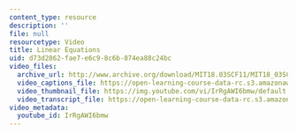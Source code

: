 ```yaml
---
content_type: resource
description: ''
file: null
resourcetype: Video
title: Linear Equations
uid: d73d2862-fae7-e6c9-8c6b-874ea88c24bc
video_files:
  archive_url: http://www.archive.org/download/MIT18.03SCF11/MIT18_03SC_110708_D3_300k.mp4
  video_captions_file: https://open-learning-course-data-rc.s3.amazonaws.com/18-03sc-differential-equations-fall-2011/bbe78cac4f5a56129980221eb6e8c8b3_IrRgAWI6bmw.vtt
  video_thumbnail_file: https://img.youtube.com/vi/IrRgAWI6bmw/default.jpg
  video_transcript_file: https://open-learning-course-data-rc.s3.amazonaws.com/18-03sc-differential-equations-fall-2011/be944aa565ebdaa2f9e369e5128d4641_IrRgAWI6bmw.pdf
video_metadata:
  youtube_id: IrRgAWI6bmw
---
```

